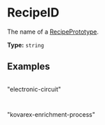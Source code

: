 # RecipeID

The name of a [RecipePrototype](prototype:RecipePrototype).

**Type:** `string`

## Examples

```
```
"electronic-circuit"
```
```

```
```
"kovarex-enrichment-process"
```
```

